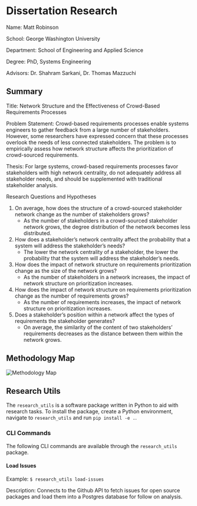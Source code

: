 # Dissertation Research

Name: Matt Robinson

School: George Washington University

Department: School of Engineering and Applied Science

Degree: PhD, Systems Engineering

Advisors: Dr. Shahram Sarkani, Dr. Thomas Mazzuchi

## Summary

Title: Network Structure and the Effectiveness of Crowd-Based Requirements Processes

Problem Statement: Crowd-based requirements processes enable systems engineers to gather feedback from a large number of stakeholders. However, some researchers have expressed concern that these processes overlook the needs of less connected stakeholders. The problem is to empirically assess how network structure affects the prioritization of crowd-sourced requirements.

Thesis: For large systems, crowd-based requirements processes favor stakeholders with high network centrality, do not adequately address all stakeholder needs, and should be supplemented with traditional stakeholder analysis.

Research Questions and Hypotheses
1. On average, how does the structure of a crowd-sourced stakeholder network change as the number of stakeholders grows?
    - As the number of stakeholders in a crowd-sourced stakeholder network grows, the degree distribution of the network becomes less distributed.
2. How does a stakeholder’s network centrality affect the probability that a system will address the stakeholder’s needs?
    - The lower the network centrality of a stakeholder, the lower the probability that the system will address the stakeholder’s needs.
3. How does the impact of network structure on requirements prioritization change as the size of the network grows?
    - As the number of stakeholders in a network increases, the impact of network structure on prioritization increases.
4. How does the impact of network structure on requirements prioritization change as the number of requirements grows?
    - As the number of requirements increases, the impact of network structure on prioritization increases.
5. Does a stakeholder’s position within a network affect the types of requirements the stakeholder generates?
    - On average, the similarity of the content of two stakeholders’ requirements decreases as the distance between them within the network grows.

## Methodology Map

![Methodology Map](https://raw.githubusercontent.com/mthwrobinson/dissertation-research/img/methodology_map.png)

## Research Utils

  The `research_utils` is a software package written in Python to aid with research tasks.
  To install the package, create a Python environment, navigate to `research_utils` and run `pip install -e .`.

  ### CLI Commands

  The following CLI commands are available through the `research_utils` package.

  #### Load Issues
  Example: `$ research_utils load-issues`

  Description: Connects to the Github API to fetch issues for open source packages and load them into a Postgres database for follow on analysis.
